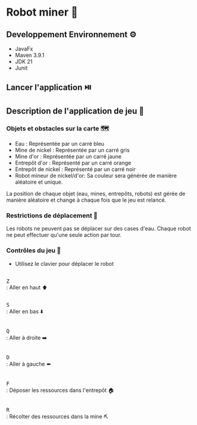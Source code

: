 # Robot miner :robot:

## Developpement Environnement :gear:
- JavaFx
- Maven 3.9.1
- JDK 21
- Junit

## Lancer l'application :play_or_pause_button:

## Description de l'application de jeu :book:

### Objets et obstacles sur la carte :world_map:
- Eau : Représentée par un carré bleu
- Mine de nickel : Représentée par un carré gris
- Mine d'or : Représentée par un carré jaune
- Entrepôt d'or : Représenté par un carré orange
- Entrepôt de nickel : Représenté par un carré noir
- Robot mineur de nickel/d'or: Sa couleur sera générée de manière aléatoire et unique.

La position de chaque objet (eau, mines, entrepôts, robots) est gérée de manière aléatoire et change à chaque fois que le jeu est relancé.

### Restrictions de déplacement :stop_sign:
Les robots ne peuvent pas se déplacer sur des cases d'eau.
Chaque robot ne peut effectuer qu'une seule action par tour.

### Contrôles du jeu :runner:

- Utilisez le clavier pour déplacer le robot

<kbd><br>Z<br></kbd> : Aller en haut :arrow_up:

<kbd><br>S<br></kbd> : Aller en bas :arrow_down:

<kbd><br>Q<br></kbd> : Aller à droite :arrow_right:

<kbd><br>D<br></kbd> : Aller à gauche :arrow_left:

<kbd><br>F<br></kbd> : Déposer les ressources dans l'entrepôt :house:

<kbd><br>R<br></kbd> : Récolter des ressources dans la mine :pick:





